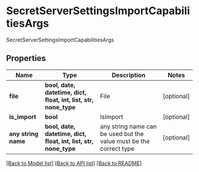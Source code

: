 # SecretServerSettingsImportCapabilitiesArgs

SecretServerSettingsImportCapabilitiesArgs

## Properties
Name | Type | Description | Notes
------------ | ------------- | ------------- | -------------
**file** | **bool, date, datetime, dict, float, int, list, str, none_type** | File | [optional] 
**is_import** | **bool** | IsImport | [optional] 
**any string name** | **bool, date, datetime, dict, float, int, list, str, none_type** | any string name can be used but the value must be the correct type | [optional]

[[Back to Model list]](../README.md#documentation-for-models) [[Back to API list]](../README.md#documentation-for-api-endpoints) [[Back to README]](../README.md)


